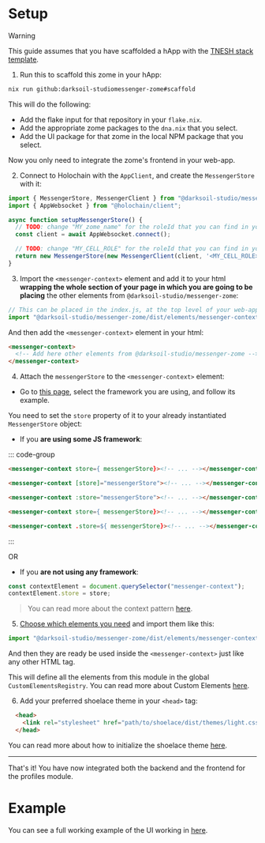 # Setup

> [!WARNING]
> This guide assumes that you have scaffolded a hApp with the [TNESH stack template](https://darksoil.studio/tnesh-stack).

1. Run this to scaffold this zome in your hApp:

```bash
nix run github:darksoil-studiomessenger-zome#scaffold
```

This will do the following:
  - Add the flake input for that repository in your `flake.nix`.
  - Add the appropriate zome packages to the `dna.nix` that you select.
  - Add the UI package for that zome in the local NPM package that you select.

Now you only need to integrate the zome's frontend in your web-app.

2. Connect to Holochain with the `AppClient`, and create the `MessengerStore` with it:

```js
import { MessengerStore, MessengerClient } from "@darksoil-studio/messenger-zome";
import { AppWebsocket } from "@holochain/client";

async function setupMessengerStore() {
  // TODO: change "MY_zome_name" for the roleId that you can find in your "happ.yaml"
  const client = await AppWebsocket.connect();

  // TODO: change "MY_CELL_ROLE" for the roleId that you can find in your "happ.yaml"
  return new MessengerStore(new MessengerClient(client, '<MY_CELL_ROLE>'));
}
```

3. Import the `<messenger-context>` element and add it to your html **wrapping the whole section of your page in which you are going to be placing** the other elements from `@darksoil-studio/messenger-zome`:

```js
// This can be placed in the index.js, at the top level of your web-app.
import "@darksoil-studio/messenger-zome/dist/elements/messenger-context.js";
```

And then add the `<messenger-context>` element in your html:

```html
<messenger-context>
  <!-- Add here other elements from @darksoil-studio/messenger-zome -->
</messenger-context>
```

4. Attach the `messengerStore` to the `<messenger-context>` element:

- Go to [this page](https://darksoil.studio/tnesh-stack/), select the framework you are using, and follow its example.

You need to set the `store` property of it to your already instantiated `MessengerStore` object:

- If you **are using some JS framework**:

::: code-group
```html [React]
<messenger-context store={ messengerStore}><!-- ... --></messenger-context>
```

```html [Angular]
<messenger-context [store]="messengerStore"><!-- ... --></messenger-context>
```

```html [Vue]
<messenger-context :store="messengerStore"><!-- ... --></messenger-context>
```

```html [Svelte]
<messenger-context store={ messengerStore}><!-- ... --></messenger-context>
```

```html [Lit]
<messenger-context .store=${ messengerStore}><!-- ... --></messenger-context>
```
:::

OR

- If you **are not using any framework**:

```js
const contextElement = document.querySelector("messenger-context");
contextElement.store = store;
```

> You can read more about the context pattern [here](https://darksoil.studio/tnesh-stack).

5. [Choose which elements you need](?path=/docs/frontend-elements) and import them like this:

```js
import "@darksoil-studio/messenger-zome/dist/elements/messenger-context.js";
```

And then they are ready be used inside the `<messenger-context>` just like any other HTML tag.

This will define all the elements from this module in the global `CustomElementsRegistry`. You can read more about Custom Elements [here](https://developers.google.com/web/fundamentals/web-components/customelements).

6. Add your preferred shoelace theme in your `<head>` tag:

```html
  <head>
    <link rel="stylesheet" href="path/to/shoelace/dist/themes/light.css" />
  </head>
```

You can read more about how to initialize the shoelace theme [here](https://shoelace.style/getting-started/themes?id=activating-themes).

---

That's it! You have now integrated both the backend and the frontend for the profiles module.

# Example

You can see a full working example of the UI working in [here](https://github.com/darksoil-studio/messenger/blob/main/ui/demo/index.html).

